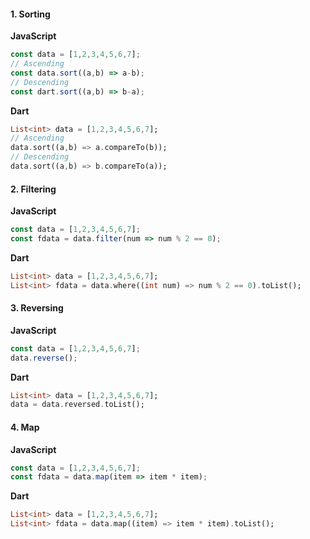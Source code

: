 #### 1. Sorting
**JavaScript**
```js
const data = [1,2,3,4,5,6,7];
// Ascending
const data.sort((a,b) => a-b);
// Descending
const dart.sort((a,b) => b-a);
```
**Dart**
```dart
List<int> data = [1,2,3,4,5,6,7];
// Ascending
data.sort((a,b) => a.compareTo(b));
// Descending
data.sort((a,b) => b.compareTo(a));
```

#### 2. Filtering
**JavaScript**
```js
const data = [1,2,3,4,5,6,7];
const fdata = data.filter(num => num % 2 == 0);
```
**Dart**
```dart
List<int> data = [1,2,3,4,5,6,7];
List<int> fdata = data.where((int num) => num % 2 == 0).toList();
```

#### 3. Reversing
**JavaScript**
```js
const data = [1,2,3,4,5,6,7];
data.reverse();
```
**Dart**
```dart
List<int> data = [1,2,3,4,5,6,7];
data = data.reversed.toList();
```

#### 4. Map
**JavaScript**
```js
const data = [1,2,3,4,5,6,7];
const fdata = data.map(item => item * item);
```
**Dart**
```dart
List<int> data = [1,2,3,4,5,6,7];
List<int> fdata = data.map((item) => item * item).toList();
```
